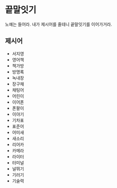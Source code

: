 # 끝말잇기
노예는 들어라. 내가 제시어를 줄테니 끝말잇기를 이어가거라.

## 제시어
- 서지영
- 영어책
- 책가방
- 방명록
- 녹내장
- 장구채
- 채팅어
- 어린이
- 이어폰
- 폰팔이
- 이야기
- 기차표
- 표준어
- 어미새
- 새소리
- 리어카
- 카메라
- 라이터
- 터미널
- 널뛰기
- 기러기
- 기술력